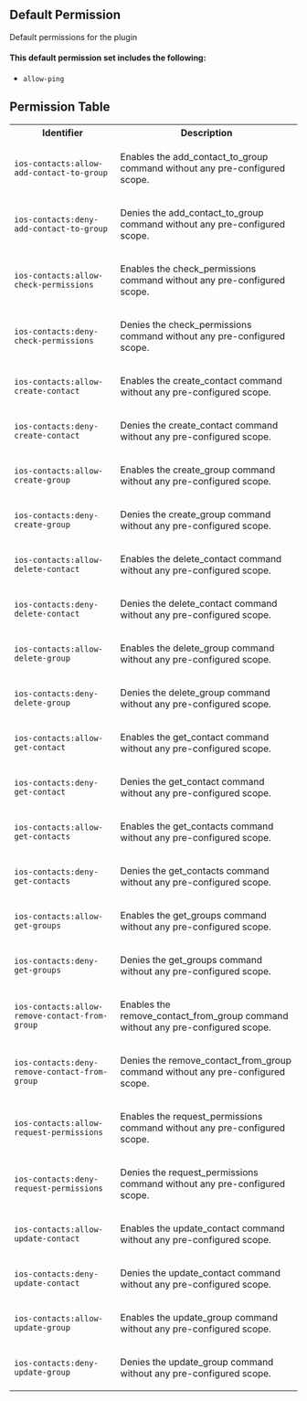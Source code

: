 ## Default Permission

Default permissions for the plugin

#### This default permission set includes the following:

- `allow-ping`

## Permission Table

<table>
<tr>
<th>Identifier</th>
<th>Description</th>
</tr>


<tr>
<td>

`ios-contacts:allow-add-contact-to-group`

</td>
<td>

Enables the add_contact_to_group command without any pre-configured scope.

</td>
</tr>

<tr>
<td>

`ios-contacts:deny-add-contact-to-group`

</td>
<td>

Denies the add_contact_to_group command without any pre-configured scope.

</td>
</tr>

<tr>
<td>

`ios-contacts:allow-check-permissions`

</td>
<td>

Enables the check_permissions command without any pre-configured scope.

</td>
</tr>

<tr>
<td>

`ios-contacts:deny-check-permissions`

</td>
<td>

Denies the check_permissions command without any pre-configured scope.

</td>
</tr>

<tr>
<td>

`ios-contacts:allow-create-contact`

</td>
<td>

Enables the create_contact command without any pre-configured scope.

</td>
</tr>

<tr>
<td>

`ios-contacts:deny-create-contact`

</td>
<td>

Denies the create_contact command without any pre-configured scope.

</td>
</tr>

<tr>
<td>

`ios-contacts:allow-create-group`

</td>
<td>

Enables the create_group command without any pre-configured scope.

</td>
</tr>

<tr>
<td>

`ios-contacts:deny-create-group`

</td>
<td>

Denies the create_group command without any pre-configured scope.

</td>
</tr>

<tr>
<td>

`ios-contacts:allow-delete-contact`

</td>
<td>

Enables the delete_contact command without any pre-configured scope.

</td>
</tr>

<tr>
<td>

`ios-contacts:deny-delete-contact`

</td>
<td>

Denies the delete_contact command without any pre-configured scope.

</td>
</tr>

<tr>
<td>

`ios-contacts:allow-delete-group`

</td>
<td>

Enables the delete_group command without any pre-configured scope.

</td>
</tr>

<tr>
<td>

`ios-contacts:deny-delete-group`

</td>
<td>

Denies the delete_group command without any pre-configured scope.

</td>
</tr>

<tr>
<td>

`ios-contacts:allow-get-contact`

</td>
<td>

Enables the get_contact command without any pre-configured scope.

</td>
</tr>

<tr>
<td>

`ios-contacts:deny-get-contact`

</td>
<td>

Denies the get_contact command without any pre-configured scope.

</td>
</tr>

<tr>
<td>

`ios-contacts:allow-get-contacts`

</td>
<td>

Enables the get_contacts command without any pre-configured scope.

</td>
</tr>

<tr>
<td>

`ios-contacts:deny-get-contacts`

</td>
<td>

Denies the get_contacts command without any pre-configured scope.

</td>
</tr>

<tr>
<td>

`ios-contacts:allow-get-groups`

</td>
<td>

Enables the get_groups command without any pre-configured scope.

</td>
</tr>

<tr>
<td>

`ios-contacts:deny-get-groups`

</td>
<td>

Denies the get_groups command without any pre-configured scope.

</td>
</tr>

<tr>
<td>

`ios-contacts:allow-remove-contact-from-group`

</td>
<td>

Enables the remove_contact_from_group command without any pre-configured scope.

</td>
</tr>

<tr>
<td>

`ios-contacts:deny-remove-contact-from-group`

</td>
<td>

Denies the remove_contact_from_group command without any pre-configured scope.

</td>
</tr>

<tr>
<td>

`ios-contacts:allow-request-permissions`

</td>
<td>

Enables the request_permissions command without any pre-configured scope.

</td>
</tr>

<tr>
<td>

`ios-contacts:deny-request-permissions`

</td>
<td>

Denies the request_permissions command without any pre-configured scope.

</td>
</tr>

<tr>
<td>

`ios-contacts:allow-update-contact`

</td>
<td>

Enables the update_contact command without any pre-configured scope.

</td>
</tr>

<tr>
<td>

`ios-contacts:deny-update-contact`

</td>
<td>

Denies the update_contact command without any pre-configured scope.

</td>
</tr>

<tr>
<td>

`ios-contacts:allow-update-group`

</td>
<td>

Enables the update_group command without any pre-configured scope.

</td>
</tr>

<tr>
<td>

`ios-contacts:deny-update-group`

</td>
<td>

Denies the update_group command without any pre-configured scope.

</td>
</tr>
</table>
